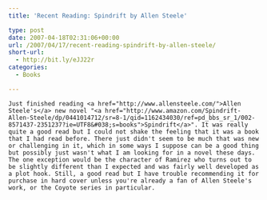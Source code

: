```yaml
---
title: 'Recent Reading: Spindrift by Allen Steele'

type: post
date: 2007-04-18T02:31:06+00:00
url: /2007/04/17/recent-reading-spindrift-by-allen-steele/
short-url:
  - http://bit.ly/eJJ22r
categories:
  - Books

---
```

<div class='microid-mailto+http:sha1:d0332d242ef48329123693dbf1af8ffe6251323e'>
  
    Just finished reading <a href="http://www.allensteele.com/">Allen Steele's</a> new novel "<a href="http://www.amazon.com/Spindrift-Allen-Steele/dp/0441014712/sr=8-1/qid=1162434030/ref=pd_bbs_sr_1/002-8571437-2351237?ie=UTF8&#038;s=books">Spindrift</a>". It was really quite a good read but I could not shake the feeling that it was a book that I had read before. There just didn't seem to be much that was new or challenging in it, which in some ways I suppose can be a good thing but possibly just wasn't what I am looking for in a novel these days. The one exception would be the character of Ramirez who turns out to be slightly different than I expected and was fairly well developed as a plot hook. Still, a good read but I have trouble recommending it for purchase in hard cover unless you're already a fan of Allen Steele's work, or the Coyote series in particular.
  
